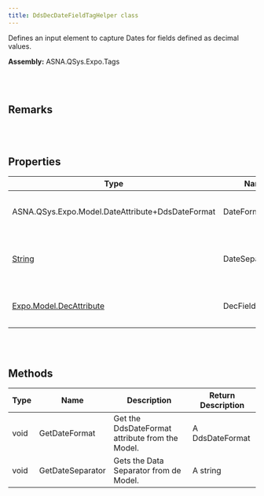 ```yaml
---
title: DdsDecDateFieldTagHelper class
---
```


Defines an input element to capture Dates for fields defined as decimal values.

**Assembly:** ASNA.QSys.Expo.Tags

<br>
<br>

## Remarks

<br>
<br>

## Properties

| Type | Name | Description | Indexer
| --- | --- | --- | --- 
| ASNA.QSys.Expo.Model.DateAttribute+DdsDateFormat | DateFormat | Gets the DateFormat from the Model. | 
| [String](https://docs.microsoft.com/en-us/dotnet/api/system.string?view=net-5.0) | DateSeparator | Gets the Date Separator from the Model. | 
| [Expo.Model.DecAttribute](/reference/asna-qsys-expo/expo-model/dec-attribute.html) | DecFieldAttribute | Gets the DecAttribute from the Model. | 

<br>
<br>

## Methods

| Type | Name | Description | Return Description 
| --- | --- | --- | --- 
| void | GetDateFormat | Get the DdsDateFormat attribute from the Model. | A DdsDateFormat
| void | GetDateSeparator | Gets the Data Separator from de Model. | A string

<br>
<br>

